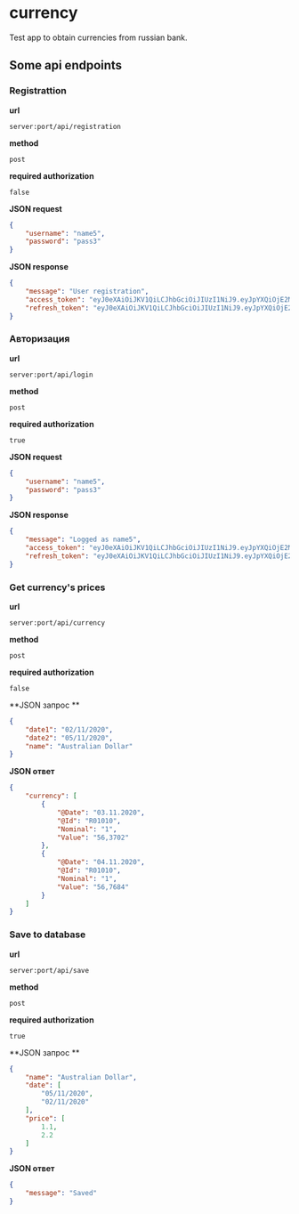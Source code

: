 # currency
Test app to obtain currencies from russian bank.

## Some api endpoints
### Registrattion



**url**

``server:port/api/registration``

**method**

``post``

**required authorization**

`false`

**JSON request**

```json
{
    "username": "name5",
    "password": "pass3"
}
```

**JSON response**

```json
{
    "message": "User registration",
    "access_token": "eyJ0eXAiOiJKV1QiLCJhbGciOiJIUzI1NiJ9.eyJpYXQiOjE2MDU1MDI2NDMsIm5iZiI6MTYwNTUwMjY0MywianRpIjoiYWIwMDJmZGEtYTU5Mi00NzUzLTk5ZDItMWRkMTg4MmY4NTkzIiwiZXhwIjoxNjA1NTAzNTQzLCJpZGVudGl0eSI6Im5hbWU1IiwiZnJlc2giOmZhbHNlLCJ0eXBlIjoiYWNjZXNzIn0.S5EkJ7M8j-HX1UZ-4wRRdRHe5rGvxwZf399vpGElmrA",
    "refresh_token": "eyJ0eXAiOiJKV1QiLCJhbGciOiJIUzI1NiJ9.eyJpYXQiOjE2MDU1MDI2NDMsIm5iZiI6MTYwNTUwMjY0MywianRpIjoiODIwOTg0ODItYTQxZi00M2JjLWI2NWMtOGY1MzViZTE5YzIzIiwiZXhwIjoxNjA4MDk0NjQzLCJpZGVudGl0eSI6Im5hbWU1IiwidHlwZSI6InJlZnJlc2gifQ.FSvUTfn5zEKsCvT59JSeVfHEWkHAL1bhThlD7OTzgCM"
}
```

### Авторизация

**url**

`server:port/api/login`

**method**

`post`

**required authorization**

`true`

**JSON request**

```json
{
    "username": "name5",
    "password": "pass3"
}
```

**JSON response**

```json
{
    "message": "Logged as name5",
    "access_token": "eyJ0eXAiOiJKV1QiLCJhbGciOiJIUzI1NiJ9.eyJpYXQiOjE2MDU0NTA5NjksIm5iZiI6MTYwNTQ1MDk2OSwianRpIjoiNTVjMjlmYzgtNzFhZi00NWMzLTg3ODctNTMwYmY1OTNlOWM5IiwiZXhwIjoxNjA1NDUxODY5LCJpZGVudGl0eSI6Im5hbWU0IiwiZnJlc2giOmZhbHNlLCJ0eXBlIjoiYWNjZXNzIn0.r5kttPPcL_3ck7XT3npFUusWTbb3UqswzoSvmDzp0HM",
    "refresh_token": "eyJ0eXAiOiJKV1QiLCJhbGciOiJIUzI1NiJ9.eyJpYXQiOjE2MDU0NTA5NjksIm5iZiI6MTYwNTQ1MDk2OSwianRpIjoiYTg0YTg3NmUtZTQzZC00MzMyLWJjYWItNjkzZDEzMzAzMTU4IiwiZXhwIjoxNjA4MDQyOTY5LCJpZGVudGl0eSI6Im5hbWU0IiwidHlwZSI6InJlZnJlc2gifQ.1yqU0YhNBRiRp3aKtUt9S2Ani3An2PlhmsyXdVkYOlw"
}
```



### Get currency's prices

**url**

`server:port/api/currency`

**method**

`post`

**required authorization**

`false`

**JSON запрос **

```json
{
    "date1": "02/11/2020",
    "date2": "05/11/2020",
    "name": "Australian Dollar"
}
```

**JSON ответ**

```json
{
    "currency": [
        {
            "@Date": "03.11.2020",
            "@Id": "R01010",
            "Nominal": "1",
            "Value": "56,3702"
        },
        {
            "@Date": "04.11.2020",
            "@Id": "R01010",
            "Nominal": "1",
            "Value": "56,7684"
        }
    ]
}
```



### Save to database

**url**

`server:port/api/save`

**method**

`post`

**required authorization**

`true`

**JSON запрос **

```json
{
    "name": "Australian Dollar",
    "date": [
        "05/11/2020",
        "02/11/2020"
    ],
    "price": [
        1.1,
        2.2
    ]
}
```

**JSON ответ**

```json
{
    "message": "Saved"
}
```

